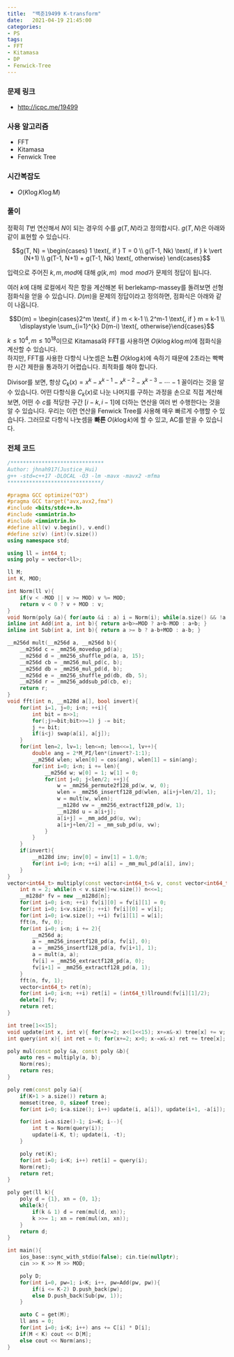 ```yaml
---
title:  "백준19499 K-transform"
date:   2021-04-19 21:45:00
categories:
- PS
tags:
- FFT
- Kitamasa
- DP
- Fenwick-Tree
---
```


### 문제 링크
* http://icpc.me/19499

### 사용 알고리즘
* FFT
* Kitamasa
* Fenwick Tree

### 시간복잡도
* $O(K \log K \log M)$

### 풀이
정확히 $T$번 연산해서 $N$이 되는 경우의 수를 $g(T, N)$라고 정의합시다. $g(T, N)$은 아래와 같이 표현할 수 있습니다.

$$g(T, N) = \begin{cases} 1 \text{, if } T = 0 \\ g(T-1, Nk) \text{, if } k \vert (N+1) \\ g(T-1, N+1) + g(T-1, Nk) \text{, otherwise} \end{cases}$$

입력으로 주어진 $k, m, mod$에 대해 $g(k, m) \mod mod$가 문제의 정답이 됩니다.

여러 $k$에 대해 로컬에서 작은 항을 계산해본 뒤 berlekamp-massey를 돌려보면 선형 점화식을 얻을 수 있습니다. $D(m)$을 문제의 정답이라고 정의하면, 점화식은 아래와 같이 나옵니다.

$$D(m) = \begin{cases}2^m \text{, if } m < k-1 \\ 2^m-1 \text{, if } m = k-1 \\ \displaystyle  \sum_{i=1}^{k} D(m-i) \text{, otherwise}\end{cases}$$

$k \leq 10^4, m \leq 10^{18}$이므로 Kitamasa와 FFT를 사용하면 $O(k \log k \log m)$에 점화식을 계산할 수 있습니다.<br>
하지만, FFT를 사용한 다항식 나눗셈은 **느린** $O(k \log k)$에 속하기 때문에 2초라는 빡빡한 시간 제한을 통과하기 어렵습니다. 최적화를 해야 합니다.

Divisor를 보면, 항상 $C_k(x) = x^k - x^{k-1} - x^{k-2} - x^{k-3} - \cdots - 1$ 꼴이라는 것을 알 수 있습니다. 어떤 다항식을 $C_k(x)$로 나눈 나머지를 구하는 과정을 손으로 직접 계산해보면, 어떤 수 $c$를 적당한 구간 $[i-k, i-1]$에 더하는 연산을 여러 번 수행한다는 것을 알 수 있습니다. 우리는 이런 연산을 Fenwick Tree를 사용해 매우 빠르게 수행할 수 있습니다. 그러므로 다항식 나눗셈을 **빠른** $O(k \log k)$에 할 수 있고, AC를 받을 수 있습니다.

### 전체 코드
```cpp
/******************************
Author: jhnah917(Justice_Hui)
g++ -std=c++17 -DLOCAL -O3 -lm -mavx -mavx2 -mfma
******************************/

#pragma GCC optimize("O3")
#pragma GCC target("avx,avx2,fma")
#include <bits/stdc++.h>
#include <smmintrin.h>
#include <immintrin.h>
#define all(v) v.begin(), v.end()
#define sz(v) (int)(v.size())
using namespace std;

using ll = int64_t;
using poly = vector<ll>;

ll M;
int K, MOD;

int Norm(ll v){
    if(v < -MOD || v >= MOD) v %= MOD;
    return v < 0 ? v + MOD : v;
}
void Norm(poly &a){ for(auto &i : a) i = Norm(i); while(a.size() && !a.back()) a.pop_back(); }
inline int Add(int a, int b){ return a+b>=MOD ? a+b-MOD : a+b; }
inline int Sub(int a, int b){ return a >= b ? a-b+MOD : a-b; }

__m256d mult(__m256d a, __m256d b){
    __m256d c = _mm256_movedup_pd(a);
    __m256d d = _mm256_shuffle_pd(a, a, 15);
    __m256d cb = _mm256_mul_pd(c, b);
    __m256d db = _mm256_mul_pd(d, b);
    __m256d e = _mm256_shuffle_pd(db, db, 5);
    __m256d r = _mm256_addsub_pd(cb, e);
    return r;
}
void fft(int n, __m128d a[], bool invert){
    for(int i=1, j=0; i<n; ++i){
        int bit = n>>1;
        for(;j>=bit;bit>>=1) j -= bit;
        j += bit;
        if(i<j) swap(a[i], a[j]);
    }
    for(int len=2, lv=1; len<=n; len<<=1, lv++){
        double ang = 2*M_PI/len*(invert?-1:1);
        __m256d wlen; wlen[0] = cos(ang), wlen[1] = sin(ang);
        for(int i=0; i<n; i += len){
            __m256d w; w[0] = 1; w[1] = 0;
            for(int j=0; j<len/2; ++j){
                w = _mm256_permute2f128_pd(w, w, 0);
                wlen = _mm256_insertf128_pd(wlen, a[i+j+len/2], 1);
                w = mult(w, wlen);
                __m128d vw = _mm256_extractf128_pd(w, 1);
                __m128d u = a[i+j];
                a[i+j] = _mm_add_pd(u, vw);
                a[i+j+len/2] = _mm_sub_pd(u, vw);
            }
        }
    }
    if(invert){
        __m128d inv; inv[0] = inv[1] = 1.0/n;
        for(int i=0; i<n; ++i) a[i] = _mm_mul_pd(a[i], inv);
    }
}
vector<int64_t> multiply(const vector<int64_t>& v, const vector<int64_t>& w){
    int n = 2; while(n < v.size()+w.size()) n<<=1;
    __m128d* fv = new __m128d[n];
    for(int i=0; i<n; ++i) fv[i][0] = fv[i][1] = 0;
    for(int i=0; i<v.size(); ++i) fv[i][0] = v[i];
    for(int i=0; i<w.size(); ++i) fv[i][1] = w[i];
    fft(n, fv, 0);
    for(int i=0; i<n; i += 2){
        __m256d a;
        a = _mm256_insertf128_pd(a, fv[i], 0);
        a = _mm256_insertf128_pd(a, fv[i+1], 1);
        a = mult(a, a);
        fv[i] = _mm256_extractf128_pd(a, 0);
        fv[i+1] = _mm256_extractf128_pd(a, 1);
    }
    fft(n, fv, 1);
    vector<int64_t> ret(n);
    for(int i=0; i<n; ++i) ret[i] = (int64_t)llround(fv[i][1]/2);
    delete[] fv;
    return ret;
}

int tree[1<<15];
void update(int x, int v){ for(x+=2; x<(1<<15); x+=x&-x) tree[x] += v; }
int query(int x){ int ret = 0; for(x+=2; x>0; x-=x&-x) ret += tree[x]; return ret; }

poly mul(const poly &a, const poly &b){
    auto res = multiply(a, b);
    Norm(res);
    return res;
}

poly rem(const poly &a){
    if(K+1 > a.size()) return a;
    memset(tree, 0, sizeof tree);
    for(int i=0; i<a.size(); i++) update(i, a[i]), update(i+1, -a[i]);

    for(int i=a.size()-1; i>=K; i--){
        int t = Norm(query(i));
        update(i-K, t); update(i, -t);
    }

    poly ret(K);
    for(int i=0; i<K; i++) ret[i] = query(i);
    Norm(ret);
    return ret;
}

poly get(ll k){
    poly d = {1}, xn = {0, 1};
    while(k){
        if(k & 1) d = rem(mul(d, xn));
        k >>= 1; xn = rem(mul(xn, xn));
    }
    return d;
}

int main(){
    ios_base::sync_with_stdio(false); cin.tie(nullptr);
    cin >> K >> M >> MOD;

    poly D;
    for(int i=0, pw=1; i<K; i++, pw=Add(pw, pw)){
        if(i <= K-2) D.push_back(pw);
        else D.push_back(Sub(pw, 1));
    }

    auto C = get(M);
    ll ans = 0;
    for(int i=0; i<K; i++) ans += C[i] * D[i];
    if(M < K) cout << D[M];
    else cout << Norm(ans);
}
```
